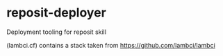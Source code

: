 # reposit-deployer
Deployment tooling for reposit skill

(lambci.cf) contains a stack taken from https://github.com/lambci/lambci
